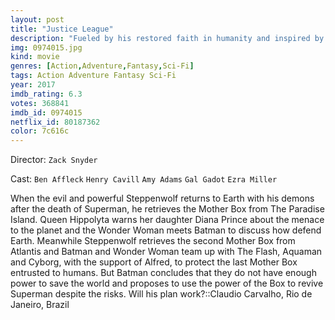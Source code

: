 ```yaml
---
layout: post
title: "Justice League"
description: "Fueled by his restored faith in humanity and inspired by Superman's selfless act, Bruce Wayne enlists the help of his newfound ally, Diana Prince, to face an even greater enemy. Together, Batman and Wonder Woman work quickly to find and recruit a team of meta-humans to stand against this newly awakened threat. But despite the formation of this unprecedented league of heroes-Batman, Wonder Woman, Aquaman, Cyborg and The Flash-it may already be too l.."
img: 0974015.jpg
kind: movie
genres: [Action,Adventure,Fantasy,Sci-Fi]
tags: Action Adventure Fantasy Sci-Fi 
year: 2017
imdb_rating: 6.3
votes: 368841
imdb_id: 0974015
netflix_id: 80187362
color: 7c616c
---
```

Director: `Zack Snyder`  

Cast: `Ben Affleck` `Henry Cavill` `Amy Adams` `Gal Gadot` `Ezra Miller` 

When the evil and powerful Steppenwolf returns to Earth with his demons after the death of Superman, he retrieves the Mother Box from The Paradise Island. Queen Hippolyta warns her daughter Diana Prince about the menace to the planet and the Wonder Woman meets Batman to discuss how defend Earth. Meanwhile Steppenwolf retrieves the second Mother Box from Atlantis and Batman and Wonder Woman team up with The Flash, Aquaman and Cyborg, with the support of Alfred, to protect the last Mother Box entrusted to humans. But Batman concludes that they do not have enough power to save the world and proposes to use the power of the Box to revive Superman despite the risks. Will his plan work?::Claudio Carvalho, Rio de Janeiro, Brazil